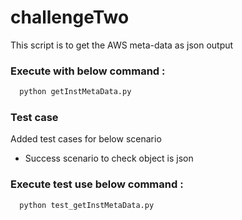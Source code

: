 # challengeTwo

This script is to get the AWS meta-data as json output


### Execute with below command :
```sh
  python getInstMetaData.py
  ```

### Test case
Added test cases for below scenario
 * Success scenario to check object is json

### Execute test use below command :
```sh
  python test_getInstMetaData.py
  ```